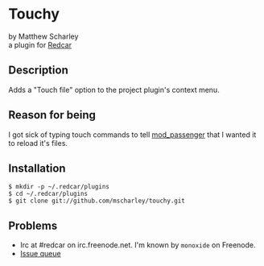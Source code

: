 
Touchy
======

by Matthew Scharley  
a plugin for [Redcar](http://redcareditor.com/)

## Description

Adds a "Touch file" option to the project plugin's context menu.

## Reason for being

I got sick of typing touch commands to tell 
[mod_passenger](http://www.modrails.com/) that I wanted it to reload 
it's files.

## Installation

    $ mkdir -p ~/.redcar/plugins
    $ cd ~/.redcar/plugins
    $ git clone git://github.com/mscharley/touchy.git

## Problems

* Irc at #redcar on irc.freenode.net. I'm known by `monoxide` on Freenode.
* [Issue queue](http://github.com/mscharley/touchy/issues)

